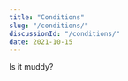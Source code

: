 ```yaml
---
title: "Conditions"
slug: "/conditions/"
discussionId: "/conditions/"
date: 2021-10-15
---
```

Is it muddy?